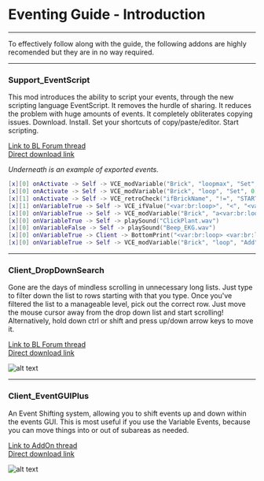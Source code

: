 # Eventing Guide - Introduction
---
To effectively follow along with the guide, the following addons are highly recomended but they are in no way required.

---
### Support_EventScript
This mod introduces the ability to script your events, through the new scripting language EventScript. It removes the hurdle of sharing. It reduces the problem with huge amounts of events. It completely obliterates copying issues. Download. Install. Set your shortcuts of copy/paste/editor. Start scripting.

[Link to BL Forum thread](https://forum.blockland.us/index.php?topic=314714.0)<br>
[Direct download link](http://mirror.aposoc.net/Blockland/Support_EventScript.zip)

*Underneath is an example of exported events.*
```Lua
[x][0] onActivate -> Self -> VCE_modVariable("Brick", "loopmax", "Set", 10)
[x][0] onActivate -> Self -> VCE_modVariable("Brick", "loop", "Set", 0)
[x][1] onActivate -> Self -> VCE_retroCheck("ifBrickName", "!=", "START", "3 3")
[x][1] onVariableTrue -> Self -> VCE_ifValue("<var:br:loop>", "<", "<var:br:loopmax>", "3 8")
[x][0] onVariableTrue -> Self -> VCE_modVariable("Brick", "a<var:br:loop>", "Set", 0)
[x][0] onVariableTrue -> Self -> playSound("ClickPlant.wav")
[x][0] onVariableFalse -> Self -> playSound("Beep_EKG.wav")
[x][0] onVariableTrue -> Client -> BottomPrint("<var:br:loop> <var:br:loopmax>", 3, 0)
[x][0] onVariableTrue -> Self -> VCE_modVariable("Brick", "loop", "Add", 1)
```

---
### Client_DropDownSearch
Gone are the days of mindless scrolling in unnecessary long lists. Just type to filter down the list to rows starting with that you type. Once you've filtered the list to a manageable level, pick out the correct row. Just move the mouse cursor away from the drop down list and start scrolling!<br>
Alternatively, hold down ctrl or shift and press up/down arrow keys to move it.

[Link to BL Forum thread](https://forum.blockland.us/index.php?topic=291624.0)<br>
[Direct download link](http://bl.zeblote.com/files/Client_DropDownSearch/release/Client_DropDownSearch.zip)

![alt text](http://i.imgur.com/yeDg8f3.png "Drop Down Search example")

---
### Client_EventGUIPlus
An Event Shifting system, allowing you to shift events up and down within the events GUI. This is most useful if you use the Variable Events, because you can move things into or out of subareas as needed.

[Link to AddOn thread](http://orbs.daprogs.com/rtb/forum.returntoblockland.com/dlm/viewFilec1fb.html?id=209)<br>
[Direct download link](http://orbs.daprogs.com/rtb/forum.returntoblockland.com/dlm/Client_EventsGUIPlus.zip?id=209)

![alt text](http://orbs.daprogs.com/rtb/forum.returntoblockland.com/uploads/images/652f739287ac5b27ee367d3cea251b6f.png "Event GUI Plus example")
